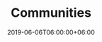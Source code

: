 ---
date: 2019-06-06T06:00:00+06:00
lastmod: 2019-06-06T17:30:00+06:00
title: Communities
authors: ["prasanthabr"]
categories:
  - Salesforce.com
tags:
slug: knowing communities
draft: true
---